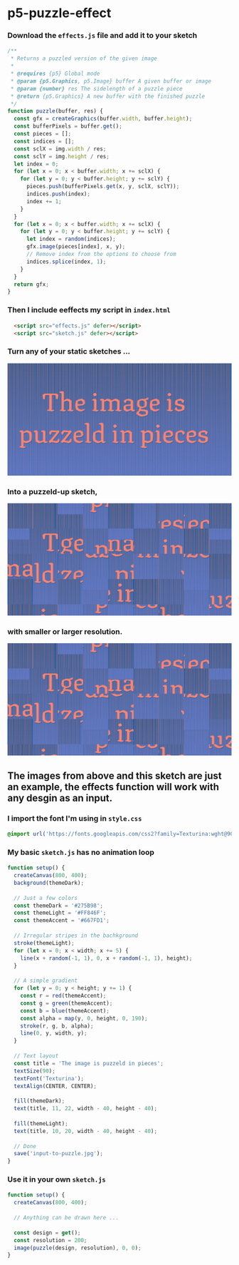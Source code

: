 # p5-puzzle-effect

### Download the ```effects.js``` file and add it to your sketch
```javascript
/**
 * Returns a puzzled version of the given image
 * 
 * @requires {p5} Global mode 
 * @param {p5.Graphics, p5.Image} buffer A given buffer or image
 * @param {number} res The sidelength of a puzzle piece 
 * @return {p5.Graphics} A new buffer with the finished puzzle
 */
function puzzle(buffer, res) {
  const gfx = createGraphics(buffer.width, buffer.height);
  const bufferPixels = buffer.get();
  const pieces = [];
  const indices = [];
  const sclX = img.width / res;
  const sclY = img.height / res;
  let index = 0;
  for (let x = 0; x < buffer.width; x += sclX) {
    for (let y = 0; y < buffer.height; y += sclY) {
      pieces.push(bufferPixels.get(x, y, sclX, sclY));
      indices.push(index);
      index += 1;
    }
  }
  for (let x = 0; x < buffer.width; x += sclX) {
    for (let y = 0; y < buffer.height; y += sclY) {
      let index = random(indices);
      gfx.image(pieces[index], x, y);
      // Remove index from the options to choose from
      indices.splice(index, 1);
    }
  }
  return gfx;
}
```
###  Then I include eeffects my script in ```index.html```
```html
  <script src="effects.js" defer></script>
  <script src="sketch.js" defer></script>
```

### Turn any of your static sketches ...
![puzzle](input-puzzle.jpg)

### Into a puzzeld-up sketch,
![puzzle](input-to-puzzle.jpg)

### with smaller or larger resolution.
![puzzle](input-to-puzzle.jpg)

## The images from above and this sketch are just an example, the effects function will work with any desgin as an input. 

### I import the font I'm using in ```style.css```
```css
@import url('https://fonts.googleapis.com/css2?family=Texturina:wght@900&display=swap');
```

### My basic ```sketch.js``` has no animation loop
```javascript
function setup() {
  createCanvas(800, 400);
  background(themeDark);
  
  // Just a few colors
  const themeDark = '#275B98';
  const themeLight = '#FF846F';
  const themeAccent = '#667FD1';

  // Irregular stripes in the bachkground
  stroke(themeLight);
  for (let x = 0; x < width; x += 5) {
    line(x + random(-1, 1), 0, x + random(-1, 1), height);
  }
  
  // A simple gradient
  for (let y = 0; y < height; y += 1) {
    const r = red(themeAccent);
    const g = green(themeAccent);
    const b = blue(themeAccent);
    const alpha = map(y, 0, height, 0, 190);
    stroke(r, g, b, alpha);
    line(0, y, width, y);
  }
  
  // Text layout
  const title = 'The image is puzzeld in pieces';
  textSize(90);
  textFont('Texturina');
  textAlign(CENTER, CENTER);
  
  fill(themeDark);
  text(title, 11, 22, width - 40, height - 40);
  
  fill(themeLight);
  text(title, 10, 20, width - 40, height - 40);
  
  // Done
  save('input-to-puzzle.jpg');
}
```


### Use it in your own ```sketch.js```
```javascript
function setup() {
  createCanvas(800, 400);
  
  // Anything can be drawn here ...
  
  const design = get();
  const resolution = 200; 
  image(puzzle(design, resolution), 0, 0);
}
```
